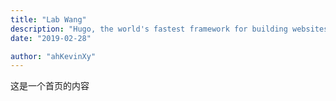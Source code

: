 ```yaml
---
title: "Lab Wang"
description: "Hugo, the world's fastest framework for building websites"
date: "2019-02-28"

author: "ahKevinXy"
---
```


这是一个首页的内容
